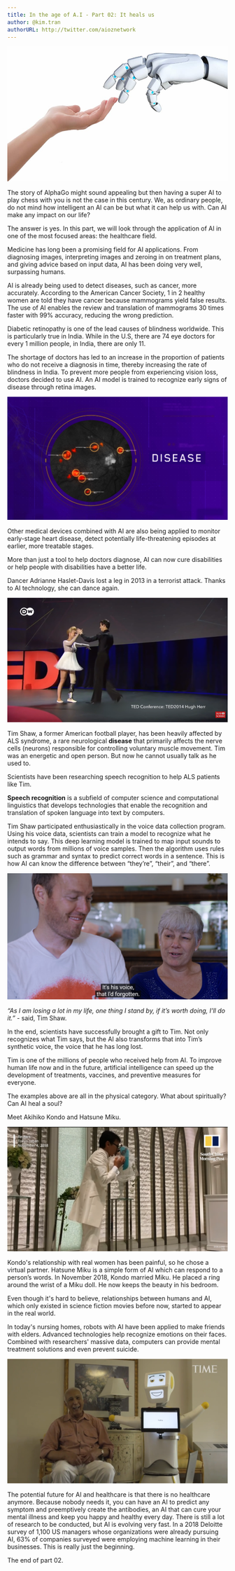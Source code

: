 ```yaml
---
title: In the age of A.I - Part 02: It heals us
author: @kim.tran
authorURL: http://twitter.com/aioznetwork
---
```

![assets/2021-07-06-age-of-ai-2/Untitled.png](assets/2021-07-06-age-of-ai-2/Untitled.png)
<!--truncate-->

The story of AlphaGo might sound appealing but then having a super AI to play chess with you is not the case in this century. We, as ordinary people, do not mind how intelligent an AI can be but what it can help us with. Can AI make any impact on our life?

The answer is yes. In this part, we will look through the application of AI in one of the most focused areas: the healthcare field.

Medicine has long been a promising field for AI applications. From diagnosing images, interpreting images and zeroing in on treatment plans, and giving advice based on input data, AI has been doing very well, surpassing humans.

AI is already being used to detect diseases, such as cancer, more accurately. According to the American Cancer Society, 1 in 2 healthy women are told they have cancer because mammograms yield false results. The use of AI enables the review and translation of mammograms 30 times faster with 99% accuracy, reducing the wrong prediction.

Diabetic retinopathy is one of the lead causes of blindness worldwide. This is particularly true in India. While in the U.S, there are 74 eye doctors for every 1 million people, in India, there are only 11.

The shortage of doctors has led to an increase in the proportion of patients who do not receive a diagnosis in time, thereby increasing the rate of blindness in India. To prevent more people from experiencing vision loss, doctors decided to use AI. An AI model is trained to recognize early signs of disease through retina images.

![assets/2021-07-06-age-of-ai-2/Untitled%201.png](assets/2021-07-06-age-of-ai-2/Untitled%201.png)

Other medical devices combined with AI are also being applied to monitor early-stage heart disease, detect potentially life-threatening episodes at earlier, more treatable stages.

More than just a tool to help doctors diagnose, AI can now cure disabilities or help people with disabilities have a better life.

Dancer Adrianne Haslet-Davis lost a leg in 2013 in a terrorist attack. Thanks to AI technology, she can dance again.

![assets/2021-07-06-age-of-ai-2/Untitled%202.png](assets/2021-07-06-age-of-ai-2/Untitled%202.png)

Tim Shaw, a former American football player, has been heavily affected by ALS syndrome, a rare neurological **disease** that primarily affects the nerve cells (neurons) responsible for controlling voluntary muscle movement. Tim was an energetic and open person. But now he cannot usually talk as he used to.

Scientists have been researching speech recognition to help ALS patients like Tim.

**Speech recognition** is a subfield of computer science and computational linguistics that develops [](https://en.wikipedia.org/wiki/Methodology)technologies that enable the recognition and translation of spoken language into text by computers.

Tim Shaw participated enthusiastically in the voice data collection program. Using his voice data, scientists can train a model to recognize what he intends to say. This deep learning model is trained to map input sounds to output words from millions of voice samples. Then the algorithm uses rules such as grammar and syntax to predict correct words in a sentence. This is how AI can know the difference between “they’re”, “their”, and “there”.

![assets/2021-07-06-age-of-ai-2/Untitled%203.png](assets/2021-07-06-age-of-ai-2/Untitled%203.png)

*“As I am losing a lot in my life, one thing I stand by, if it’s worth doing, I’ll do it.”* - said, Tim Shaw.

In the end, scientists have successfully brought a gift to Tim. Not only recognizes what Tim says, but the AI also transforms that into Tim’s synthetic voice, the voice that he has long lost.

Tim is one of the millions of people who received help from AI. To improve human life now and in the future, artificial intelligence can speed up the development of treatments, vaccines, and preventive measures for everyone.

The examples above are all in the physical category. What about spiritually? Can AI heal a soul?

Meet Akihiko Kondo and Hatsune Miku.

![assets/2021-07-06-age-of-ai-2/Untitled%204.png](assets/2021-07-06-age-of-ai-2/Untitled%204.png)

Kondo's relationship with real women has been painful, so he chose a virtual partner. Hatsune Miku is a simple form of AI which can respond to a person’s words. In November 2018, Kondo married Miku. He placed a ring around the wrist of a Miku doll. He now keeps the beauty in his bedroom.

Even though it's hard to believe, relationships between humans and AI, which only existed in science fiction movies before now, started to appear in the real world.

In today's nursing homes, robots with AI have been applied to make friends with elders. Advanced technologies help recognize emotions on their faces. Combined with researchers' massive data, computers can provide mental treatment solutions and even prevent suicide.

![assets/2021-07-06-age-of-ai-2/Untitled%205.png](assets/2021-07-06-age-of-ai-2/Untitled%205.png)

The potential future for AI and healthcare is that there is no healthcare anymore. Because nobody needs it, you can have an AI to predict any symptom and preemptively create the antibodies, an AI that can cure your mental illness and keep you happy and healthy every day. There is still a lot of research to be conducted, but AI is evolving very fast. In a 2018 Deloitte survey of 1,100 US managers whose organizations were already pursuing AI, 63% of companies surveyed were employing machine learning in their businesses. This is really just the beginning.

The end of part 02.
